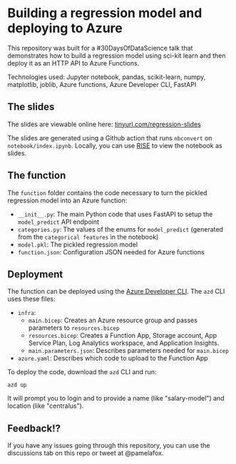 # Building a regression model and deploying to Azure

This repository was built for a #30DaysOfDataScience talk that demonstrates how to build a regression model using sci-kit learn and then deploy it as an HTTP API to Azure Functions.

Technologies used: Jupyter notebook, pandas, scikit-learn, numpy, matplotlib, joblib, Azure functions, Azure Developer CLI, FastAPI

## The slides

The slides are viewable online here:
[tinyurl.com/regression-slides](https://pamelafox.github.io/regression-model-azure-demo/notebook/)

The slides are generated using a Github action that runs `nbconvert` on `notebook/index.ipynb`.
Locally, you can use [RISE](https://rise.readthedocs.io/en/stable/) to view the notebook as slides.

## The function

The `function` folder contains the code necessary to turn the pickled regression model into an Azure function:

* `__init__.py`: The main Python code that uses FastAPI to setup the `model_predict` API endpoint
* `categories.py`: The values of the enums for `model_predict` (generated from the `categorical features` in the notebook)
* `model.pkl`: The pickled regression model
* `function.json`: Configuration JSON needed for Azure functions

## Deployment

The function can be deployed using the [Azure Developer CLI](https://learn.microsoft.com/en-us/azure/developer/azure-developer-cli/overview?WT.mc_id=python-79071-pamelafox). The `azd` CLI uses these files:

* `infra`:
  * `main.bicep`: Creates an Azure resource group and passes parameters to `resources.bicep`
  * `resources.bicep`: Creates a Function App, Storage account, App Service Plan, Log Analytics workspace, and Application Insights.
  * `main.parameters.json`: Describes parameters needed for `main.bicep`
* `azure.yaml`: Describes which code to upload to the Function App

To deploy the code, download the `azd` CLI and run:

```shell
azd up
```

It will prompt you to login and to provide a name (like "salary-model") and location (like "centralus").

## Feedback!?

If you have any issues going through this repository, you can use the discussions tab on this repo or tweet at @pamelafox.



